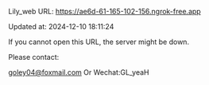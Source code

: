 Lily_web URL: https://ae6d-61-165-102-156.ngrok-free.app

Updated at: 2024-12-10 18:11:24

If you cannot open this URL, the server might be down.

Please contact: 

goley04@foxmail.com Or Wechat:GL_yeaH